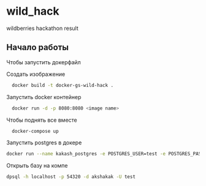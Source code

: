 # wild_hack
wildberries hackathon result

## Начало работы

Чтобы запустить докерфайл

Создать изображение

```bash
  docker build -t docker-gs-wild-hack .
```

Запустить docker контейнер

```bash
  docker run -d -p 8080:8080 <image name>
```

Чтобы поднять все вместе

```bash
  docker-compose up
```

Запустить postgres в докере
```bash
docker run --name kakash_postgres -e POSTGRES_USER=test -e POSTGRES_PASSWORD=test -e POSTGRES_DB=akshakak -d -p 54320:5432 postgres
```

Открыть базу на компе
```bash
dpsql -h localhost -p 54320 -d akshakak -U test
```